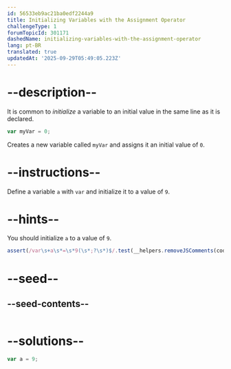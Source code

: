 ```yaml
---
id: 56533eb9ac21ba0edf2244a9
title: Initializing Variables with the Assignment Operator
challengeType: 1
forumTopicId: 301171
dashedName: initializing-variables-with-the-assignment-operator
lang: pt-BR
translated: true
updatedAt: '2025-09-29T05:49:05.223Z'
---
```


# --description--

It is common to <dfn>initialize</dfn> a variable to an initial value in the same line as it is declared.

```js
var myVar = 0;
```

Creates a new variable called `myVar` and assigns it an initial value of `0`.

# --instructions--

Define a variable `a` with `var` and initialize it to a value of `9`.

# --hints--

You should initialize `a` to a value of `9`.

```js
assert(/var\s+a\s*=\s*9(\s*;?\s*)$/.test(__helpers.removeJSComments(code)));
```

# --seed--

## --seed-contents--

```js

```

# --solutions--

```js
var a = 9;
```
